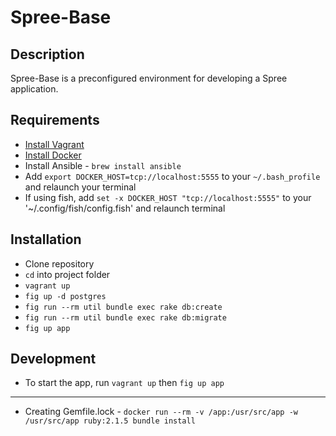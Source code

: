 # Spree-Base

## Description
Spree-Base is a preconfigured environment for developing a Spree application.

## Requirements
 * [Install Vagrant](https://www.vagrantup.com/downloads.html)
 * [Install Docker](https://docs.docker.com/installation/)
 * Install Ansible - `brew install ansible`
 * Add `export DOCKER_HOST=tcp://localhost:5555` to your `~/.bash_profile` and relaunch your terminal
 * If using fish, add `set -x DOCKER_HOST "tcp://localhost:5555"` to your '~/.config/fish/config.fish' and relaunch terminal

## Installation
 * Clone repository
 * `cd` into project folder
 * `vagrant up`
 * `fig up -d postgres`
 * `fig run --rm util bundle exec rake db:create`
 * `fig run --rm util bundle exec rake db:migrate`
 * `fig up app`

## Development
 * To start the app, run `vagrant up` then `fig up app`

---

 * Creating Gemfile.lock - `docker run --rm -v /app:/usr/src/app -w /usr/src/app ruby:2.1.5 bundle install`
